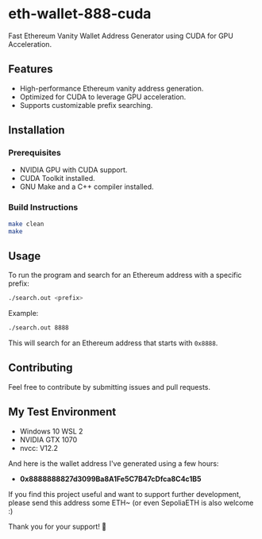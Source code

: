 # eth-wallet-888-cuda

Fast Ethereum Vanity Wallet Address Generator using CUDA for GPU Acceleration.

## Features
- High-performance Ethereum vanity address generation.
- Optimized for CUDA to leverage GPU acceleration.
- Supports customizable prefix searching.

## Installation
### Prerequisites
- NVIDIA GPU with CUDA support.
- CUDA Toolkit installed.
- GNU Make and a C++ compiler installed.

### Build Instructions
```sh
make clean
make
```

## Usage
To run the program and search for an Ethereum address with a specific prefix:
```sh
./search.out <prefix>
```
Example:
```sh
./search.out 8888
```
This will search for an Ethereum address that starts with `0x8888`.

## Contributing
Feel free to contribute by submitting issues and pull requests.

## My Test Environment
- Windows 10 WSL 2
- NVIDIA GTX 1070
- nvcc: V12.2

And here is the wallet address I've generated using a few hours:

- **0x8888888827d3099Ba8A1Fe5C7B47cDfca8C4c1B5**

If you find this project useful and want to support further development, please send this address some ETH~
(or even SepoliaETH is also welcome :)

Thank you for your support! 🚀

